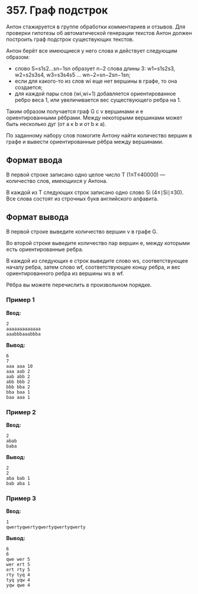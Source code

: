 # 357. Граф подстрок

Антон стажируется в группе обработки комментариев и отзывов. Для проверки гипотезы об автоматической генерации текстов Антон должен построить граф подстрок существующих текстов.

Антон берёт все имеющиеся у него слова и действует следующим образом:

- слово S=s1s2...sn−1sn образует n−2 слова длины 3: w1=s1s2s3, w2=s2s3s4, w3=s3s4s5 … wn−2=sn−2sn−1sn;
- если для какого-то из слов wi еще нет вершины в графе, то она создается;
- для каждой пары слов (wi,wi+1) добавляется ориентированное ребро веса 1, или увеличивается вес существующего ребра на 1.

Таким образом получается граф G с v вершинами и e ориентированными рёбрами. Между некоторыми вершинами может быть несколько дуг (от a к b и от b к a).

По заданному набору слов помогите Антону найти количество вершин в графе и вывести ориентированные рёбра между вершинами.

## Формат ввода

В первой строке записано одно целое число T (1≤T≤40000) — количество слов, имеющихся у Антона.

В каждой из T следующих строк записано одно слово Si (4≤∣Si∣≤30). Все слова состоят из строчных букв английского алфавита.

## Формат вывода

В первой строке выведите количество вершин v в графе G.

Во второй строке выведите количество пар вершин e, между которыми есть ориентированные ребра.

В каждой из следующих e строк выведите слово ws, соответствующее началу ребра, затем слово wf, соответствующее концу ребра, и вес ориентированного ребра из вершины ws в wf.

Рёбра вы можете перечислить в произвольном порядке.

### Пример 1
**Ввод:**
```
2 
aaaaaaaaaaaaa 
aaabbbaaabbba
```

**Вывод:**
```
6 
7
aaa aaa 10 
aaa aab 2 
aab abb 2 
abb bbb 2 
bbb bba 2 
bba baa 1 
baa aaa 1
```

### Пример 2

**Ввод:**
```
2 
abab 
baba
```

**Вывод:**
```
2 
2 
aba bab 1 
bab aba 1
```
### Пример 3

**Ввод:**
```
1 
qwertyqwertyqwertyqwertyqwerty
```

**Вывод:**
```
6 
6 
qwe wer 5 
wer ert 5 
ert rty 5 
rty tyq 4 
tyq yqw 4 
yqw qwe 4
```